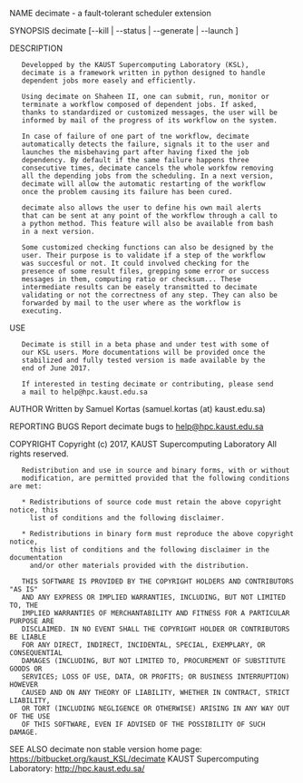NAME
       decimate - a fault-tolerant scheduler extension

SYNOPSIS
       decimate [--kill | --status | --generate | --launch ]

DESCRIPTION

       Developped by the KAUST Supercomputing Laboratory (KSL),
       decimate is a framework written in python designed to handle
       dependent jobs more easely and efficiently.

       Using decimate on Shaheen II, one can submit, run, monitor or
       terminate a workflow composed of dependent jobs. If asked,
       thanks to standardized or customized messages, the user will be
       informed by mail of the progress of its workflow on the system.

       In case of failure of one part of tne workflow, decimate
       automatically detects the failure, signals it to the user and
       launches the misbehaving part after having fixed the job
       dependency. By default if the same failure happens three
       consecutive times, decimate cancels the whole workfow removing
       all the depending jobs from the scheduling. In a next version,
       decimate will allow the automatic restarting of the workflow
       once the problem causing its failure has been cured.

       decimate also allows the user to define his own mail alerts
       that can be sent at any point of the workflow through a call to
       a python method. This feature will also be available from bash
       in a next version.

       Some customized checking functions can also be designed by the
       user. Their purpose is to validate if a step of the workflow
       was succesful or not. It could involved checking for the
       presence of some result files, grepping some error or success
       messages in them, computing ratio or checksum... These
       intermediate results can be easely transmitted to decimate
       validating or not the correctness of any step. They can also be
       forwarded by mail to the user where as the workflow is
       executing.

USE

       Decimate is still in a beta phase and under test with some of
       our KSL users. More documentations will be provided once the
       stabilized and fully tested version is made available by the
       end of June 2017.

       If interested in testing decimate or contributing, please send
       a mail to help@hpc.kaust.edu.sa

AUTHOR
       Written by Samuel Kortas (samuel.kortas (at) kaust.edu.sa)

REPORTING BUGS
       Report decimate bugs to help@hpc.kaust.edu.sa


COPYRIGHT
       Copyright (c) 2017, KAUST Supercomputing Laboratory
       All rights reserved.

       Redistribution and use in source and binary forms, with or without
       modification, are permitted provided that the following conditions are met:

       * Redistributions of source code must retain the above copyright notice, this
         list of conditions and the following disclaimer.

       * Redistributions in binary form must reproduce the above copyright notice,
         this list of conditions and the following disclaimer in the documentation
         and/or other materials provided with the distribution.

       THIS SOFTWARE IS PROVIDED BY THE COPYRIGHT HOLDERS AND CONTRIBUTORS "AS IS"
       AND ANY EXPRESS OR IMPLIED WARRANTIES, INCLUDING, BUT NOT LIMITED TO, THE
       IMPLIED WARRANTIES OF MERCHANTABILITY AND FITNESS FOR A PARTICULAR PURPOSE ARE
       DISCLAIMED. IN NO EVENT SHALL THE COPYRIGHT HOLDER OR CONTRIBUTORS BE LIABLE
       FOR ANY DIRECT, INDIRECT, INCIDENTAL, SPECIAL, EXEMPLARY, OR CONSEQUENTIAL
       DAMAGES (INCLUDING, BUT NOT LIMITED TO, PROCUREMENT OF SUBSTITUTE GOODS OR
       SERVICES; LOSS OF USE, DATA, OR PROFITS; OR BUSINESS INTERRUPTION) HOWEVER
       CAUSED AND ON ANY THEORY OF LIABILITY, WHETHER IN CONTRACT, STRICT LIABILITY,
       OR TORT (INCLUDING NEGLIGENCE OR OTHERWISE) ARISING IN ANY WAY OUT OF THE USE
       OF THIS SOFTWARE, EVEN IF ADVISED OF THE POSSIBILITY OF SUCH DAMAGE.

SEE ALSO
       decimate non stable version home page: <https://bitbucket.org/kaust_KSL/decimate>
       KAUST Supercomputing Laboratory: <http://hpc.kaust.edu.sa/>

